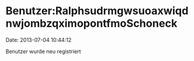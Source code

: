 Benutzer:RalphsudrmgwsuoaxwiqdnwjombzqximopontfmoSchoneck
=========================================================

Date: 2013-07-04 10:44:12

Benutzer wurde neu registriert
